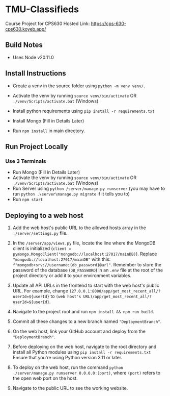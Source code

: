 # TMU-Classifieds
Course Project for CPS630
Hosted Link: https://cps-630-cps630.koyeb.app/

## Build Notes
- Uses Node v20.11.0


## Install Instructions

- Create a venv in the source folder using `python -m venv venv/.`
- Activate the venv by running `source venv/bin/activate` OR `./venv/Scripts/activate.bat` (Windows)
- Install python requirements using `pip install -r requirements.txt`

- Install Mongo (Fill in Details Later)

- Run `npm install` in main directory.

## Run Project Locally

### Use 3 Terminals

- Run Mongo (Fill in Details Later)
- Activate the venv by running `source venv/bin/activate` OR  `./venv/Scripts/activate.bat` (Windows)
- Run Server using `python /server/manage.py runserver` (you may have to run `python .\server\manage.py migrate` if it tells you to)
- Run `npm start`

## Deploying to a web host


1. Add the web host's public URL to the allowed hosts array in the `./server/settings.py` file.

2. In the `/server/app/views.py` file, locate the line where the MongoDB client is initialized (`client = pymongo.MongoClient("mongodb://localhost:27017/mainDB)`). Replace `"mongodb://localhost:27017/mainDB"` with this: `f"mongodb+srv://username:{db_password}@url"`. Remember to store the password of the database (`DB_PASSWORD`) in an `.env` file at the root of the project directory or add it to your environment variables.

3. Update all API URLs in the frontend to start with the web host's public URL. For example, change `127.0.0.1:8000/app/get_most_recent_all/?userId=${userId}` to `(web host's URL)/app/get_most_recent_all/?userId=${userId}`.

4. Navigate to the project root and run `npm install && npm run build`.

5. Commit all these changes to a new branch named `"DeploymentBranch"`.

6. On the web host, link your GitHub account and deploy from the `"DeploymentBranch"`.

7. Before deploying on the web host, navigate to the root directory and install all Python modules using `pip install -r requirements.txt` Ensure that you're using Python version 3.11 or later.

8. To deploy on the web host, run the command `python ./server/manage.py runserver 0.0.0.0:(port)`, where `(port)` refers to the open web port on the host.

9. Navigate to the public URL to see the working website.
